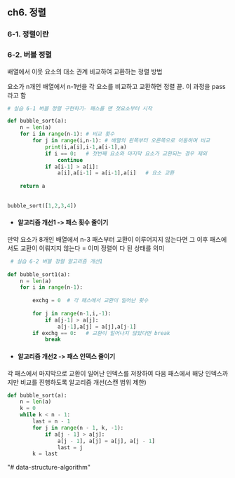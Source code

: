 ## ch6. 정렬
### 6-1. 정렬이란
### 6-2. 버블 정렬
배열에서 이웃 요소의 대소 관계 비교하여 교환하는 정렬 방법

요소가 n개인 배열에서 n-1번을 각 요소를 비교하고 교환하면 정렬 끝. 이 과정을 pass라고 함


```python
# 실습 6-1 버블 정렬 구현하기- 패스를 맨 첫요소부터 시작

def bubble_sort(a):
    n = len(a)
    for i in range(n-1): # 비교 횟수
        for j in range(i,n-1): # 배열의 왼쪽부터 오른쪽으로 이동하며 비교
            print(i,a[i],i-1,a[i-1],a)
            if i == 0:   # 첫번째 요소와 마지막 요소가 교환되는 경우 제외
                continue
            if a[i-1] > a[i]:  
                a[i],a[i-1] = a[i-1],a[i]   # 요소 교환
                
    return a
                
                
bubble_sort([1,2,3,4])
```

* #### 알고리즘 개선1 -> 패스 횟수 줄이기

만약 요소가 8개인 배열에서 n-3 패스부터 교환이 이루어지지 않는다면 그 이후 패스에서도 교환이 이뤄지지 않는다 = 이미 정렬이 다 된 상태를 의미


```python
 # 실습 6-2 버블 정렬 알고리즘 개선1
    
def bubble_sort1(a):
    n = len(a)
    for i in range(n-1):
        
        exchg = 0  # 각 패스에서 교환이 일어난 횟수
        
        for j in range(n-1,i,-1):
            if a[j-1] > a[j]:
                a[j-1],a[j] = a[j],a[j-1]
        if exchg == 0:   # 교환이 일어나지 않았다면 break
            break
```

* #### 알고리즘 개선2 -> 패스 인덱스 줄이기

각 패스에서 마지막으로 교환이 일어난 인덱스를 저장하여 다음 패스에서 해당 인덱스까지만 비교를 진행하도록 알고리즘 개선(스캔 범위 제한)


```python
def bubble_sort(a):
    n = len(a)
    k = 0
    while k < n - 1:
        last = n - 1
        for j in range(n - 1, k, -1):
            if a[j - 1] > a[j]:
                a[j - 1], a[j] = a[j], a[j - 1]
                last = j
        k = last
```
"# data-structure-algorithm" 
